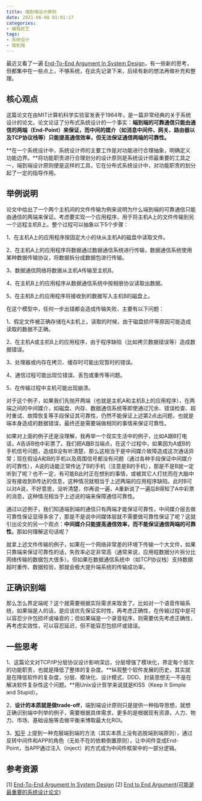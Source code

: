 ```yaml
---
title: 端到端设计原则
date: 2021-06-08 01:01:17
categories:
- 编程匠艺
tags:
- 系统设计
- 端到端
---
```


最近又看了一遍 [End-To-End Argument In System Design](http://web.mit.edu/saltzer/www/publications/endtoend/endtoend.pdf)，有一些新的思考，但都集中在一些点上，不够系统，在此先记录下来，后续有新的想法再做补充和整理。

## 核心观点

这篇论文在由MIT计算机科学实验室发表于1984年，是一篇非常经典的关于系统设计的论文。论文论证了分布式系统设计的一个事实：**端到端的可靠通信只能由通信的两端（End-Point）来保证，而中间的媒介（如消息中间件、网关、路由器以及TCP协议栈等）只能提高通信效率，但无法保证通信两端的可靠性。**

**在一个系统设计中，系统设计师的主要工作是对功能进行合理抽象，明确定义功能边界。**将功能职责进行合理划分的设计原则是系统设计师最重要的工具之一，端到端设计原则便是这样的工具，它在分布式系统设计中，对功能职责的划分起了一定的指导作用。

<!--more-->

## 举例说明

论文中给出了一个两个主机间的文件传输为例来说明为什么端到端的可靠通信只能由通信的两端来保证。考虑要实现一个应用程序，用于将主机A上的文件传输到另一个远程主机B上。整个过程可以抽象以下5个步骤：

1、在主机A上的应用程序按固定大小的块从主机A的磁盘中读取文件。

2、在主机A上的应用程序将数据通过数据通信系统进行传输，数据通信系统使用某种数据传输协议，将数据拆分成数据包进行传输。

3、数据通信网络将数据从主机A传输至主机B。

4、在主机B上的应用程序从数据通信系统中按相册协议读取出数据。

5、在主机B上的应用程序将接收到的数据写入主机B的磁盘上。

在这个模型中，任何一步出错都会造成传输失败，主要有以下问题：

1、假定文件被正确存储在A主机上，读取的时候，由于磁盘损坏等原因可能造成读取的数据不正确。

2、在主机A或主机B上的应用程序，由于程序缺陷（比如拷贝数据错误等）造成数据错误。

3、处理器或内存在拷贝、缓存时可能出现暂时的错误。

4、通信过程可能出现位错误、丢包或重传等问题。

5、在传输过程中主机可能出现崩溃。

对于这个例子，如果我们先抛开两端（也就是主机A和主机B上的应用程序），在两端之间的中间媒介，如磁盘、内存、数据通信系统等即使通过冗余、错误检查、超时重试、故障恢复等手段保证其可靠性，仍然不能保证上述第2点出问题，也就是端本身造成的数据错误，最终还是需要端做相同的事情来保证可靠性。

如果对上面的例子还是没理解，我再举一个现实生活中的例子，比如A跟B打电话，A告诉B他中彩票了。我们把A跟B当端点，在这个过程中，如果因为A或B的手机信号问题，造成B没有听清楚，那么这相当于是中间媒介故障造成这次通话异常；现在假设A和B的手机以及周围信号都没有问题（通过各种手段保证中间媒介的可靠性），A说的话能正常传达了B的手机（注意是B的手机），那是不是B就一定听到了呢？也不一定，有可能B此时正在想别的事情，或被其它人打扰而在大脑中没有接收到B传达的信息，这种情况就相当于上述两端的应用程序缺陷。此时B可以对A说，不好意思，没听清楚，你再说一遍，A重新说了一遍后B得知了A中彩票的消息，这种情况相当于上述说的端来保障通信可靠性。

通过以述例子，我们知道端到端的通信只有两端才能保证可靠性，中间媒介层去做可靠性保证显得多余了，那是不是说中间媒体层就不需要做可靠性保证了呢？这就引出论文的另一个观点：**中间媒介只能提高通信效率，而不能保证通信两端的可靠性**。那如何理解这句话呢？

就拿上述文件传输的例子，如果在一个网络非常差的环境下传输一个大文件，如果只靠端来保证可靠性的话，失败率必定非常高（通常来说，应用程数据分片拆分比网络传输的数据包大很多）。但如果在数据通信系统中（如TCP协议栈）支持数据超时重传、数据校验，那就会极大提升端系统的传输成功率。

## 正确识别端

那么怎么界定端呢？这个就需要根据实际需求来取舍了。比如对一个语音传输系统，如果端是人的话，是应该优先保证实时性，再考虑正确性，在传输过程中是可以容忍少许包损坏或噪音的；但如果端是一个录音程序，则需要优先考虑正确性，再考虑实效性，可以容忍延迟，但不能容忍包损坏或错误。

## 一些思考

1、这篇论文对TCP/IP分层协议设计影响深远，分层增强了模块化，界定每个层次的功能职责，也就是降低了整体的复杂度。**纵观整个软件发展的历史，其实就是在降低软件的复杂度，分层、模块化、设计模式、DDD、封装思想无一不是在解决软件复杂性这个问题。**用Unix设计哲学来说就是KISS（Keep It Simple and Stupid）。

2、**设计的本质就是做trade-off**，端到端设计原则只是提供一种指导思想，就想正确识别端中列举的例子，需要根据具体需求，更多的是根据现有资源，人力、物力、市场、基础设施等去做平衡来博取最大化ROI。

3、[知乎](https://zhuanlan.zhihu.com/p/55311553) 上提到一种克服端到端的方法（其实本质上没有逃脱端到端原则），通过反转中间件和APP的角色（无处不在的依赖倒置原则），让中间件变成End-Point，当APP通过注入（inject）的方式成为中间件框架中的一部分逻辑。

## 参考资源

[1] [End-To-End Argument In System Design](http://web.mit.edu/saltzer/www/publications/endtoend/endtoend.pdf)
[2] [End to End Argument(可能是最重要的系统设计论文)](https://zhuanlan.zhihu.com/p/55311553)
